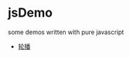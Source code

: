 # jsDemo
some demos written with pure javascript

* [轮播](https://github.com/idbord/jsDemo/tree/master/carousel)
